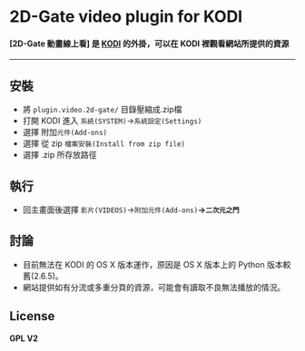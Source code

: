 # 2D-Gate video plugin for KODI
#### [2D-Gate 動畫線上看] 是 [KODI](https://kodi.tv/download/) 的外掛，可以在 KODI 裡觀看網站所提供的資源
---
安裝
----
- 將 `plugin.video.2d-gate/` 目錄壓縮成.zip檔
- 打開 KODI 進入 `系統(SYSTEM)`→`系統設定(Settings)`
- 選擇 附加`元件(Add-ons)`
- 選擇 從 zip `檔案安裝(Install from zip file)`
- 選擇 .zip 所存放路徑

執行
----
- 回主畫面後選擇 `影片(VIDEOS)`→`附加元件(Add-ons)`**→`二次元之門`**

討論
----
- 目前無法在 KODI 的 OS X 版本運作，原因是 OS X 版本上的 Python 版本較舊(2.6.5)。
- 網站提供如有分流或多重分頁的資源，可能會有讀取不良無法播放的情況。

License
----
**GPL V2**

